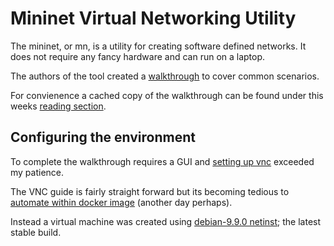 # Mininet Virtual Networking Utility

The mininet, or mn, is a utility for creating software defined networks. It does not require any fancy hardware and can run on a laptop.

The authors of the tool created a [walkthrough](http://mininet.org/walkthrough/#part-1-everyday-mininet-usage) to cover common scenarios.

For convienence a cached copy of the walkthrough can be found under this weeks [reading section](../Readings/Mininet_Walkthrough.pdf).

## Configuring the environment

To complete the walkthrough requires a GUI and [setting up vnc](https://linoxide.com/debian/configure-vnc-server-debian-9-stretch/) exceeded my patience.

The VNC guide is fairly straight forward but its becoming tedious to [automate within docker image](Dockerfile) (another day perhaps).

Instead a virtual machine was created using [debian-9.9.0 netinst](https://saimei.ftp.acc.umu.se/debian-cd/current/amd64/iso-cd/debian-9.9.0-amd64-netinst.iso); the latest stable build.

